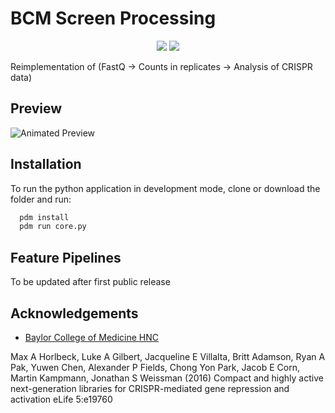 
# BCM Screen Processing

<p align="center">
      <img src="https://img.shields.io/badge/Python-2B2E3A?style=for-the-badge&logo=python&logoColor=9FEAF9">
      <img src="https://img.shields.io/badge/Baylor_College-Medicine-blue">
</p>

Reimplementation of (FastQ -> Counts in replicates -> Analysis of CRISPR data)

## Preview

![Animated Preview](https://github.com/rosman83/bcmhnc-toolkit/blob/main/imgs/preview.gif)

## Installation

To run the python application in development mode, clone or download the folder and run:

```bash
  pdm install
  pdm run core.py
```

## Feature Pipelines

To be updated after first public release

## Acknowledgements

- [Baylor College of Medicine HNC](https://bcmhnc.com)

Max A Horlbeck, Luke A Gilbert, Jacqueline E Villalta, Britt Adamson, Ryan A Pak, Yuwen Chen, Alexander P Fields, Chong Yon Park, Jacob E Corn, Martin Kampmann, Jonathan S Weissman (2016) Compact and highly active next-generation libraries for CRISPR-mediated gene repression and activation eLife 5:e19760